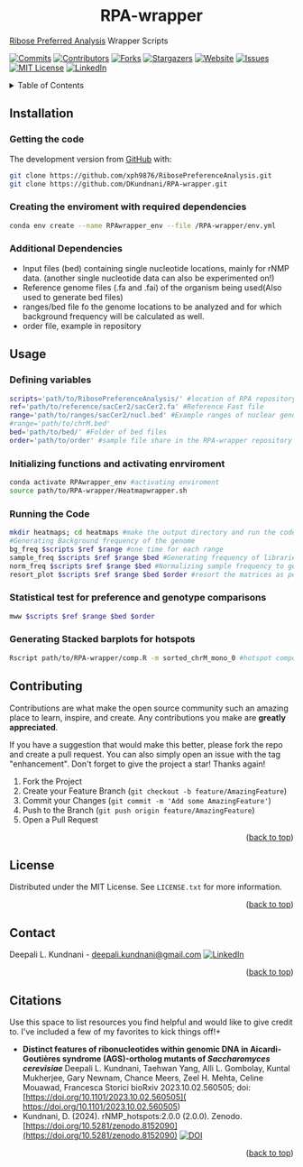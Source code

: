 
<h1 align="center">RPA-wrapper</h1>
<a href="https://github.com/xph9876/RibosePreferenceAnalysis">Ribose Preferred Analysis</a> Wrapper Scripts

<!-- Improved compatibility of back to top link: See: https://github.com/othneildrew/Best-README-Template/pull/73 -->
<a name="readme-top"></a>


[![Commits][Commits-shield]][Commits-url]
[![Contributors][contributors-shield]][contributors-url]
[![Forks][forks-shield]][forks-url]
[![Stargazers][stars-shield]][stars-url]
[![Website][website-shield]][website-url]
[![Issues][issues-shield]][issues-url]
[![MIT License][license-shield]][license-url]
[![LinkedIn][linkedin-shield]][linkedin-url]

<!-- TABLE OF CONTENTS -->
<details>
  <summary>Table of Contents</summary>
  <ol>
    <li><a href="##Installation">Installation</a></li>
      <ul>
        <li><a href="###Getting-the-code">Getting the code</a></li>
        <li><a href="###Creating-the-enviroment-with-required-dependencies">Creating the enviroment with required dependencies</a></li>
        <li><a href="###Additional-Dependencies">Additional Dependencies</a></li>
      </ul>
    </li>
    <li><a href="##Usage">Usage</a></li>
      <ul>
        <li><a href="###Defining-variables">Defining variables</a></li>
        <li><a href="Initializing-functions-and-activating-enrviroment">Initializing functions and activating enrviroment</a></li>
        <li><a href="###Running-the-Code">Running the Code</a></li>
       <li><a href="###Statistical-test-for-preference-and-genotype-comparisons">Statistical test for preference and genotype comparisons</a></li>
        <li><a href="###Generating-Stacked-barplots-for-hotspots">Generating Stacked barplots for hotspots</a></li>
      </ul>
    <li><a href="##Contributing">Contributing</a></li>
    <li><a href="##License">License</a></li>
    <li><a href="##Contact">Contact</a></li>
    <li><a href="##Citations">Citations</a></li>
  </ol>
</details>

<!-- Installation -->
## Installation
### Getting the code
The development version from [GitHub](https://github.com/) with:
```sh
git clone https://github.com/xph9876/RibosePreferenceAnalysis.git
git clone https://github.com/DKundnani/RPA-wrapper.git
```
### Creating the enviroment with required dependencies
```sh
conda env create --name RPAwrapper_env --file /RPA-wrapper/env.yml
```
### Additional Dependencies
* Input files (bed) containing single nucleotide locations, mainly for rNMP data. (another single nucleotide data can also be experimented on!)
* Reference genome files (.fa and .fai) of the organism being used(Also used to generate bed files)
* ranges/bed file fo the genome locations to be analyzed and for which background frequency will be calculated as well.
* order file, example in repository

<!-- USAGE -->
## Usage
### Defining variables
```bash
scripts='path/to/RibosePreferenceAnalysis/' #location of RPA repository
ref='path/to/reference/sacCer2/sacCer2.fa' #Reference Fast file
range='path/to/ranges/sacCer2/nucl.bed' #Example ranges of nuclear genome of sacCer2
#range='path/to/chrM.bed' 
bed='path/to/bed/' #Folder of bed files
order='path/to/order' #sample file share in the RPA-wrapper repository
```
### Initializing functions and activating enrviroment
```bash
conda activate RPAwrapper_env #activating enviroment
source path/to/RPA-wrapper/Heatmapwrapper.sh
```
### Running the Code
```bash
mkdir heatmaps; cd heatmaps #make the output directory and run the code from it
#Generating Background frequency of the genome
bg_freq $scripts $ref $range #one time for each range
sample_freq $scripts $ref $range $bed #Generating frequency of libraries/samples
norm_freq $scripts $ref $range $bed #Normalizing sample frequency to genome frequency
resort_plot $scripts $ref $range $bed $order #resort the matrices as per order file and hence the heatmaps
```
### Statistical test for preference and genotype comparisons
```bash
mww $scripts $ref $range $bed $order
```

### Generating Stacked barplots for hotspots
```bash
Rscript path/to/RPA-wrapper/comp.R -m sorted_chrM_mono_0 #hotspot composition files usually contain on entry for every genotype.
```


<!-- CONTRIBUTING -->
## Contributing

Contributions are what make the open source community such an amazing place to learn, inspire, and create. Any contributions you make are **greatly appreciated**.

If you have a suggestion that would make this better, please fork the repo and create a pull request. You can also simply open an issue with the tag "enhancement".
Don't forget to give the project a star! Thanks again!

1. Fork the Project
2. Create your Feature Branch (`git checkout -b feature/AmazingFeature`)
3. Commit your Changes (`git commit -m 'Add some AmazingFeature'`)
4. Push to the Branch (`git push origin feature/AmazingFeature`)
5. Open a Pull Request

<p align="right">(<a href="#readme-top">back to top</a>)</p>



<!-- LICENSE -->
## License

Distributed under the MIT License. See `LICENSE.txt` for more information.

<p align="right">(<a href="#readme-top">back to top</a>)</p>



<!-- CONTACT -->
## Contact
Deepali L. Kundnani - [deepali.kundnani@gmail.com](mailto::deepali.kundnani@gmail.com)    [![LinkedIn][linkedin-shield]][linkedin-url] 
<p align="right">(<a href="#readme-top">back to top</a>)</p>

<!-- ACKNOWLEDGMENTS -->
## Citations
Use this space to list resources you find helpful and would like to give credit to. I've included a few of my favorites to kick things off!+
* <b> Distinct features of ribonucleotides within genomic DNA in Aicardi-Goutières syndrome (AGS)-ortholog mutants of <i>Saccharomyces cerevisiae</i> </b>
Deepali L. Kundnani, Taehwan Yang, Alli L. Gombolay, Kuntal Mukherjee, Gary Newnam, Chance Meers, Zeel H. Mehta, Celine Mouawad, Francesca Storici
bioRxiv 2023.10.02.560505; doi:[https://doi.org/10.1101/2023.10.02.560505]( https://doi.org/10.1101/2023.10.02.560505)
* Kundnani, D. (2024). rNMP_hotspots:2.0.0 (2.0.0). Zenodo.  [https://doi.org/10.5281/zenodo.8152090](https://doi.org/10.5281/zenodo.8152090) [![DOI](https://zenodo.org/badge/DOI/10.5281/zenodo.8152090.svg)](https://doi.org/10.5281/zenodo.8152090)

<p align="right">(<a href="#readme-top">back to top</a>)</p>



<!-- MARKDOWN LINKS & IMAGES -->
<!-- https://www.markdownguide.org/basic-syntax/#reference-style-links -->
[contributors-shield]: https://img.shields.io/github/contributors/DKundnani/RPA-wrapper?style=for-the-badge
[contributors-url]: https://github.com/DKundnani/RPA-wrapper/graphs/contributors
[forks-shield]: https://img.shields.io/github/forks/DKundnani/RPA-wrapper?style=for-the-badge
[forks-url]: https://github.com/DKundnani/RPA-wrapper/forks
[stars-shield]: https://img.shields.io/github/stars/DKundnani/RPA-wrapper?style=for-the-badge
[stars-url]: https://github.com/DKundnani/RPA-wrapper/stargazers
[issues-shield]: https://img.shields.io/github/issues/DKundnani/RPA-wrapper?style=for-the-badge
[issues-url]: https://github.com/DKundnani/RPA-wrapper/issues
[license-shield]: https://img.shields.io/github/license/DKundnani/RPA-wrapper?style=for-the-badge
[license-url]: https://github.com/DKundnani/RPA-wrapper/blob/master/LICENSE.txt
[linkedin-shield]: https://img.shields.io/badge/-LinkedIn-black.svg?style=for-the-badge&logo=linkedin&colorB=555
[linkedin-url]: https://linkedin.com/in/deepalik
[product-screenshot]: images/screenshot.png
[commits-url]: https://github.com/DKundnani/RPA-wrapper/pulse
[commits-shield]: https://img.shields.io/github/commit-activity/t/DKundnani/RPA-wrapper?style=for-the-badge
[website-shield]: https://img.shields.io/website?url=http%3A%2F%2Fdkundnani.bio%2F&style=for-the-badge
[website-url]:http://dkundnani.bio/ 
